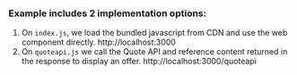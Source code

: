### Example includes 2 implementation options: 
1. On `index.js`, we load the bundled javascript from CDN and use the web component directly. http://localhost:3000
2. On `quoteapi.js` we call the Quote API and reference content returned in the response to display an offer. http://localhost:3000/quoteapi
